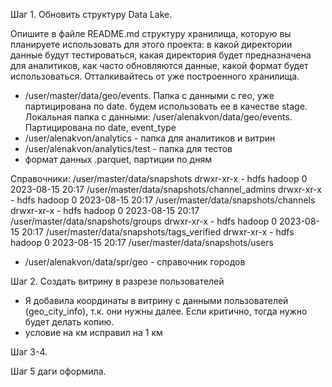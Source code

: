 Шаг 1. Обновить структуру Data Lake.

Опишите в файле README.md структуру хранилища, которую вы планируете использовать для этого проекта: 
в какой директории данные будут тестироваться, 
какая директория будет предназначена для аналитиков, 
как часто обновляются данные, 
какой формат будет использоваться. 
Отталкивайтесь от уже построенного хранилища.

- /user/master/data/geo/events. Папка с данными с гео, уже партицирована по date. будем использовать ее в качестве stage.
Локальная папка с данными: /user/alenakvon/data/geo/events. Партицирована по date, event_type
- /user/alenakvon/analytics - папка для аналитиков и витрин
- /user/alenakvon/analytics/test - папка для тестов
- формат данных .parquet, партиции по дням

Справочники: /user/master/data/snapshots
drwxr-xr-x   - hdfs hadoop          0 2023-08-15 20:17 /user/master/data/snapshots/channel_admins
drwxr-xr-x   - hdfs hadoop          0 2023-08-15 20:17 /user/master/data/snapshots/channels
drwxr-xr-x   - hdfs hadoop          0 2023-08-15 20:17 /user/master/data/snapshots/groups
drwxr-xr-x   - hdfs hadoop          0 2023-08-15 20:17 /user/master/data/snapshots/tags_verified
drwxr-xr-x   - hdfs hadoop          0 2023-08-15 20:17 /user/master/data/snapshots/users

- /user/alenakvon/data/spr/geo - справочник городов


Шаг 2. Создать витрину в разрезе пользователей

- Я добавила координаты в витрину с данными пользователей (geo_city_info), т.к. они нужны далее.
Если критично, тогда нужно будет делать копию.
- условие на км исправил на 1 км

Шаг 3-4.

Шаг 5
даги оформила.





